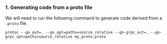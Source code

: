 ### 1. Generating code from a proto file

We will need to run the following command to generate code derived from a `.proto` file.

```
protoc --go_out=. --go_opt=paths=source_relative --go-grpc_out=. --go-grpc_opt=paths=source_relative my_proto.proto
```


